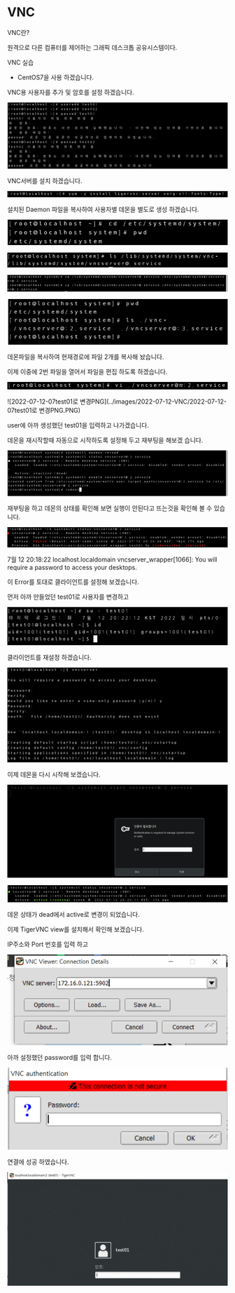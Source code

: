 # VNC

VNC란?

원격으로 다른 컴퓨터를 제어하는 그래픽 데스크톱 공유시스템이다.





VNC 실습

- CentOS7을 사용 하겠습니다.



VNC용 사용자를 추가 및 암호를 설정 하겠습니다.

![2022-07-12-01유저생성](../images/2022-07-12-VNC/2022-07-12-01유저생성.PNG)



VNC서버를 설치 하겠습니다.

![2022-07-12-02vnc서버설치PNG](../images/2022-07-12-VNC/2022-07-12-02vnc서버설치PNG.PNG)



설치된 Daemon 파일을 복사하여 사용자별 데몬을 별도로 생성 하겠습니다.

![2022-07-12-03경로이동PNG](../images/2022-07-12-VNC/2022-07-12-03경로이동PNG.PNG)

![2022-07-12-04데몬경로확인PNG](../images/2022-07-12-VNC/2022-07-12-04데몬경로확인PNG.PNG)

![2022-07-12-05데몬으로복사PNG](../images/2022-07-12-VNC/2022-07-12-05데몬으로복사PNG.PNG)

![2022-07-12-05복사확인PNG](../images/2022-07-12-VNC/2022-07-12-05복사확인PNG.PNG)

데몬파일을 복사하여 현재경로에 파일 2개를 복사해 놨습니다.

이제 이중에 2번 파일을 열어서 파일을 편집 하도록 하겠습니다.

![2022-07-12-06파일편집PNG](../images/2022-07-12-VNC/2022-07-12-06파일편집PNG.PNG)

![2022-07-12-07test01로 변경PNG](../images/2022-07-12-VNC/2022-07-12-07test01로 변경PNG.PNG)

user에 아까 생성했던 test01을 입력하고 나가겠습니다.



데몬을 재시작할때 자동으로 시작하도록 설정해 두고 재부팅을 해보겠 습니다.

![2022-07-12-08데몬재시작](../images/2022-07-12-VNC/2022-07-12-08데몬재시작.PNG)



재부팅을 하고 데몬의 상태를 확인해 보면 실행이 안된다고 뜨는것을 확인해 볼 수 있습니다.

![2022-07-12-09데몬재시작실패](../images/2022-07-12-VNC/2022-07-12-09데몬재시작실패.PNG)



 7월 12 20:18:22 localhost.localdomain vncserver_wrapper[1066]: You will require a password to access your desktops.

이 Error를 토대로 클라이언트를 설정해 보겠습니다.

먼저 아까 만들었던 test01로 사용자를 변경하고

![2022-07-12-10사용자변경](../images/2022-07-12-VNC/2022-07-12-10사용자변경.PNG)

클라이언트를 재설정 하겠습니다.

![2022-07-12-11클라이언트설정](../images/2022-07-12-VNC/2022-07-12-11클라이언트설정.PNG)



이제 데몬을 다시 시작해 보겠습니다.

![2022-07-12-12데몬재시작](../images/2022-07-12-VNC/2022-07-12-12데몬재시작.PNG)

![2022-07-12-13데몬재시작](../images/2022-07-12-VNC/2022-07-12-13데몬재시작.PNG)

데몬 상태가 dead에서 active로 변경이 되었습니다.

이제 TigerVNC view를 설치해서 확인해 보겠습니다.



IP주소와 Port 번호를 입력 하고

![2022-07-12-14타이거vnc깔고실행](../images/2022-07-12-VNC/2022-07-12-14타이거vnc깔고실행.PNG)

아까 설정했던 password를 입력 합니다.

![2022-07-12-15타이거vnc깔고실행2](../images/2022-07-12-VNC/2022-07-12-15타이거vnc깔고실행2.PNG)

연결에 성공 하였습니다.

![2022-07-12-16성공](../images/2022-07-12-VNC/2022-07-12-16성공.PNG)